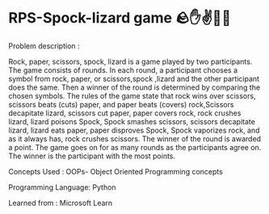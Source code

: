 # RPS-Spock-lizard game 🪨✋✌️🖖🦎

Problem description : 

Rock, paper, scissors, spock, lizard is a game played by two participants. The game consists of rounds. In each round, a participant chooses a symbol from rock, paper, or scissors,spock ,lizard and the other participant does the same. Then a winner of the round is determined by comparing the chosen symbols. The rules of the game state that rock wins over scissors, scissors beats (cuts) paper, and paper beats (covers) rock,Scissors decapitate lizard, scissors cut paper, paper covers rock, rock crushes lizard, lizard poisons Spock, Spock smashes scissors, scissors decapitate lizard, lizard eats paper, paper disproves Spock, Spock vaporizes rock, and as it always has, rock crushes scissors. The winner of the round is awarded a point. The game goes on for as many rounds as the participants agree on. The winner is the participant with the most points.

Concepts Used :
 OOPs- Object  Oriented Programming concepts

Programming Language:
 Python

Learned from : 
Microsoft Learn

